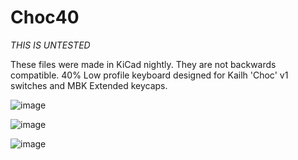 # Choc40
*THIS IS UNTESTED*

These files were made in KiCad nightly. They are not backwards compatible.
40% Low profile keyboard designed for Kailh 'Choc' v1 switches and MBK Extended keycaps.

![image](https://user-images.githubusercontent.com/44819800/112265267-763d1c00-8c2f-11eb-8c2e-7775de7ec799.png)

![image](https://user-images.githubusercontent.com/44819800/112267943-73dcc100-8c33-11eb-9d1e-bf321945cecd.png)

![image](https://user-images.githubusercontent.com/44819800/112267965-7b9c6580-8c33-11eb-8ac0-2559232ebb7d.png)

